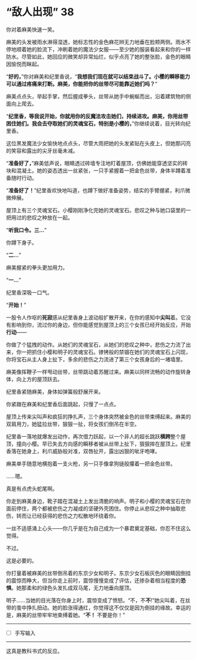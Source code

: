 # “敌人出现” 38

你对着麻美快速一笑。

麻美的头发被雨水淋得湿透，她标志性的金色麻花辫无力地垂在脸颊两侧。雨水不停地顺着她的脸流下，冲刷着她的魔法少女服——至少她的服装看起来和你的一样防水。尽管如此，她回应的微笑却异常灿烂，似乎点亮了她的整张脸，金色的眼睛因愉悦而眯起。

“**好的，**”你对麻美和纪里香说，“**我想我们现在就可以结束战斗了。小樱的瞬移能力可以通过疼痛来打断。麻美，你能把你的丝带尽可能靠近她们吗？**”

麻美点点头，举起手掌，然后握成拳头，丝带从她手中蜿蜒而出，沿着建筑物的侧面向上爬去。

“**纪里香，等我说开始，你就用你的反魔法攻击她们，持续进攻。麻美，你用丝带困住她们。我会去夺取她们的灵魂宝石，特别是小樱的，**”你继续说着，目光转向纪里香。

这位黑发魔法少女愉快地点点头，尽管大雨把她的头发紧贴在头皮上，但她那闪亮的笑容和露出的尖牙丝毫未减。

“**准备好了，**”麻美低声说，眼睛透过砖墙专注地盯着屋顶，仿佛她能穿透坚实的砖块和混凝土。她的姿态透出一丝紧张，一只手紧握着一把金色丝带，身体半蹲着准备随时行动。

“**准备好了！**”纪里香欢快地叫道，也蹲下做好准备姿势，结实的手臂绷紧，利爪微微伸展。

屋顶上有三个灵魂宝石。小樱刚刚净化完她的灵魂宝石。悲叹之种与她口袋里的一把用过的悲叹之种放在一起。

“**听我口令。三...**”

你蹲下身子。

“**二...**”

麻美握紧的拳头更加用力。

“**一...**”

纪里香深吸一口气。

“**开始！**”

一股令人作呕的**死寂**感从纪里香身上波动般扩散开来，在你的感知中**尖叫**着。它没有影响到你，流过你的身边，但你能感觉到屋顶上的三个女孩已经开始反应，开始**行动**——

你做了个猛拽的动作。从她们的灵魂宝石，从她们的悲叹之种中，悲伤之力流了出来，你一把抓住小樱和明子的灵魂宝石。镣铐般的禁锢在她们的灵魂宝石上闪现，你将宝石从主人身上扯下，多余的悲伤之力流进了第三个女孩身后的一堵墙里。

麻美像挥鞭子一样甩动丝带，丝带跳动着苏醒过来。麻美以同样流畅的动作旋转身体，向上方的屋顶跃去。

纪里香紧随麻美，身体如弹簧般舒展开来。

你紧跟在麻美和纪里香后面跳起，只慢了一点点。

屋顶上传来尖叫声和疯狂的挣扎声，三个身体突然被金色的丝带束缚起来。麻美的双肩用力，她猛拉丝带，狠狠一扯，将女孩们倒吊在半空。

纪里香一落地就爆发出动作，再次借力跃起，以一个非人的超长跳跃**横跨**整个屋顶，撞向小樱。早已失去方向感的瞬移者被从丝带上扯下，狠狠摔在屋顶上。纪里香落在她身上，利爪威胁般对准，双唇扯开，露出凶狠的呲牙咆哮。

麻美单手随意地横抱着一支火枪，另一只手像拿狗链般攥着一把金色丝带。

……嗯。

真是有点虎头蛇尾啊。

你走到麻美身边，靴子踏在混凝土上发出清脆的响声。明子和小樱的灵魂宝石在你面前停住，两个都被悲伤之力凝成的坚硬外壳困住。你停止从悲叹之种中抽取悲伤，转而让已经获得的悲伤之力松散地环绕着你。

一丝不适感涌上心头——你几乎是在为自己成为一个暴君奠定基础，你忍不住这么觉得。

不过。

这是必要的。

你打量着被麻美的丝带倒吊着的东京少女和明子。东京少女石板灰色的眼睛因倒挂的震惊而睁大，但当你走上前时，震惊慢慢变成了评估，还掺杂着相当程度的**恐惧**。她那柔和的绿色头发扎成双马尾，无力地垂向屋顶。

明子……当她的目光落在你身上时，震惊变成了愤怒。“不，不**不**!”她尖叫着，在丝带的茧中挣扎扭动。她的脸涨得通红，你觉得这不仅仅是因为倒挂的缘故。幸运的是，麻美的丝带牢牢地束缚着她。“**不！** 不要是你！”

---

- [ ] 手写输入

---

这真是教科书式的反应。
